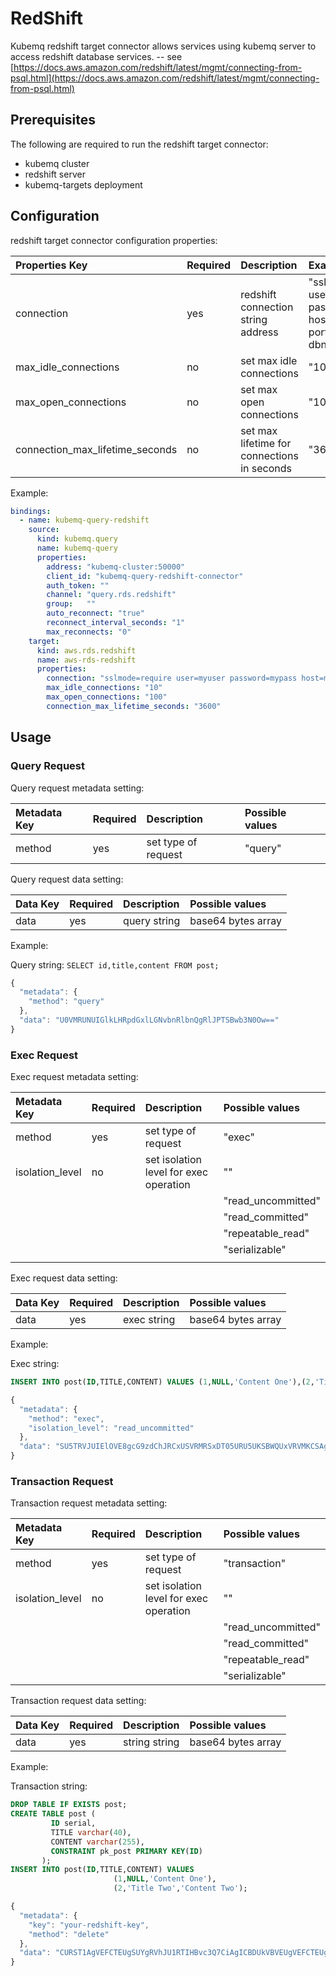 # RedShift

Kubemq redshift target connector allows services using kubemq server to access redshift database services. -- see [https://docs.aws.amazon.com/redshift/latest/mgmt/connecting-from-psql.html](https://docs.aws.amazon.com/redshift/latest/mgmt/connecting-from-psql.html)

## Prerequisites

The following are required to run the redshift target connector:

* kubemq cluster
* redshift server
* kubemq-targets deployment

## Configuration

redshift target connector configuration properties:

| Properties Key | Required | Description | Example |
| :--- | :--- | :--- | :--- |
| connection | yes | redshift connection string address | "sslmode=require user=myuser password=mypass host=myhost port=5439 dbname=redshiftdb" |
| max\_idle\_connections | no | set max idle connections | "10" |
| max\_open\_connections | no | set max open connections | "100" |
| connection\_max\_lifetime\_seconds | no | set max lifetime for connections in seconds | "3600" |

Example:

```yaml
bindings:
  - name: kubemq-query-redshift
    source:
      kind: kubemq.query
      name: kubemq-query
      properties:
        address: "kubemq-cluster:50000"
        client_id: "kubemq-query-redshift-connector"
        auth_token: ""
        channel: "query.rds.redshift"
        group:   ""
        auto_reconnect: "true"
        reconnect_interval_seconds: "1"
        max_reconnects: "0"
    target:
      kind: aws.rds.redshift
      name: aws-rds-redshift
      properties:
        connection: "sslmode=require user=myuser password=mypass host=myhost port=5439 dbname=redshiftdb"
        max_idle_connections: "10"
        max_open_connections: "100"
        connection_max_lifetime_seconds: "3600"
```

## Usage

### Query Request

Query request metadata setting:

| Metadata Key | Required | Description | Possible values |
| :--- | :--- | :--- | :--- |
| method | yes | set type of request | "query" |

Query request data setting:

| Data Key | Required | Description | Possible values |
| :--- | :--- | :--- | :--- |
| data | yes | query string | base64 bytes array |

Example:

Query string: `SELECT id,title,content FROM post;`

```javascript
{
  "metadata": {
    "method": "query"
  },
  "data": "U0VMRUNUIGlkLHRpdGxlLGNvbnRlbnQgRlJPTSBwb3N0Ow=="
}
```

### Exec Request

Exec request metadata setting:

| Metadata Key | Required | Description | Possible values |
| :--- | :--- | :--- | :--- |
| method | yes | set type of request | "exec" |
| isolation\_level | no | set isolation level for exec operation | "" |
|  |  |  | "read\_uncommitted" |
|  |  |  | "read\_committed" |
|  |  |  | "repeatable\_read" |
|  |  |  | "serializable" |
|  |  |  |  |

Exec request data setting:

| Data Key | Required | Description | Possible values |
| :--- | :--- | :--- | :--- |
| data | yes | exec string | base64 bytes array |

Example:

Exec string:

```sql
INSERT INTO post(ID,TITLE,CONTENT) VALUES (1,NULL,'Content One'),(2,'Title Two','Content Two');
```

```javascript
{
  "metadata": {
    "method": "exec",
    "isolation_level": "read_uncommitted"
  },
  "data": "SU5TRVJUIElOVE8gcG9zdChJRCxUSVRMRSxDT05URU5UKSBWQUxVRVMKCSAgICAgICAgICAgICAgICAgICAgICAgKDEsTlVMTCwnQ29udGVudCBPbmUnKSwKCSAgICAgICAgICAgICAgICAgICAgICAgKDIsJ1RpdGxlIFR3bycsJ0NvbnRlbnQgVHdvJyk7" 
}
```

### Transaction Request

Transaction request metadata setting:

| Metadata Key | Required | Description | Possible values |
| :--- | :--- | :--- | :--- |
| method | yes | set type of request | "transaction" |
| isolation\_level | no | set isolation level for exec operation | "" |
|  |  |  | "read\_uncommitted" |
|  |  |  | "read\_committed" |
|  |  |  | "repeatable\_read" |
|  |  |  | "serializable" |

Transaction request data setting:

| Data Key | Required | Description | Possible values |
| :--- | :--- | :--- | :--- |
| data | yes | string string | base64 bytes array |

Example:

Transaction string:

```sql
DROP TABLE IF EXISTS post;
CREATE TABLE post (
         ID serial,
         TITLE varchar(40),
         CONTENT varchar(255),
         CONSTRAINT pk_post PRIMARY KEY(ID)
       );
INSERT INTO post(ID,TITLE,CONTENT) VALUES
                       (1,NULL,'Content One'),
                       (2,'Title Two','Content Two');
```

```javascript
{
  "metadata": {
    "key": "your-redshift-key",
    "method": "delete"
  },
  "data": "CURST1AgVEFCTEUgSUYgRVhJU1RTIHBvc3Q7CiAgICBDUkVBVEUgVEFCTEUgcG9zdCAoCgkgICAgICAgICBJRCBzZXJpYWwsCgkgICAgICAgICBUSVRMRSB2YXJjaGFyKDQwKSwKCSAgICAgICAgIENPTlRFTlQgdmFyY2hhcigyNTUpLAoJICAgICAgICAgQ09OU1RSQUlOVCBwa19wb3N0IFBSSU1BUlkgS0VZKElEKQoJICAgICAgICk7CiAgICBJTlNFUlQgSU5UTyBwb3N0KElELFRJVExFLENPTlRFTlQpIFZBTFVFUwoJICAgICAgICAgICAgICAgICAgICAgICAoMSxOVUxMLCdDb250ZW50IE9uZScpLAoJICAgICAgICAgICAgICAgICAgICAgICAoMiwnVGl0bGUgVHdvJywnQ29udGVudCBUd28nKTs="
}
```

